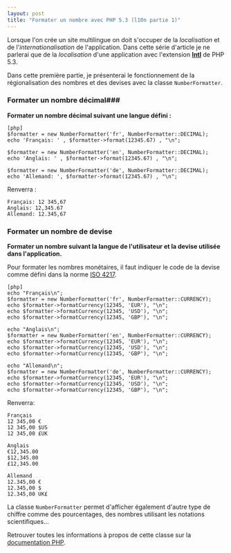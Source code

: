 ```yaml
---
layout: post
title: "Formater un nombre avec PHP 5.3 (l10n partie 1)"
---
```


Lorsque l'on crée un site multilingue on doit s'occuper de la *localisation* et  de l'*internationalisation* de l'application. Dans cette série d'article je ne parlerai que de la *localisation* d'une application avec l'extension **[Intl](http://www.php.net/manual/en/intro.intl.php)** de PHP 5.3.

Dans cette première partie, je présenterai le fonctionnement de la régionalisation des nombres et des devises avec la classe `NumberFormatter`.

### Formater un nombre décimal###

**Formater un nombre décimal suivant une langue défini :**

    [php]
    $formatter = new NumberFormatter('fr', NumberFormatter::DECIMAL);
    echo 'Français: ' , $formatter->format(12345.67) , "\n";

    $formatter = new NumberFormatter('en', NumberFormatter::DECIMAL);
    echo 'Anglais: ' , $formatter->format(12345.67) , "\n";

    $formatter = new NumberFormatter('de', NumberFormatter::DECIMAL);
    echo 'Allemand: ', $formatter->format(12345.67) , "\n";

Renverra :

    Français: 12 345,67
    Anglais: 12,345.67
    Allemand: 12.345,67 

### Formater un nombre de devise ###

**Formater un nombre suivant la langue de l'utilisateur et la devise utilisée dans l'application.** 

Pour formater les nombres monétaires, il faut indiquer le code de la devise comme défini dans la norme [ISO 4217](http://en.wikipedia.org/wiki/ISO_4217).

    [php]
    echo "Français\n";
    $formatter = new NumberFormatter('fr', NumberFormatter::CURRENCY);
    echo $formatter->formatCurrency(12345, 'EUR'), "\n";
    echo $formatter->formatCurrency(12345, 'USD'), "\n";
    echo $formatter->formatCurrency(12345, 'GBP'), "\n";

    echo "Anglais\n";
    $formatter = new NumberFormatter('en', NumberFormatter::CURRENCY);
    echo $formatter->formatCurrency(12345, 'EUR'), "\n";
    echo $formatter->formatCurrency(12345, 'USD'), "\n";
    echo $formatter->formatCurrency(12345, 'GBP'), "\n";

    echo "Allemand\n";
    $formatter = new NumberFormatter('de', NumberFormatter::CURRENCY);
    echo $formatter->formatCurrency(12345, 'EUR'), "\n";
    echo $formatter->formatCurrency(12345, 'USD'), "\n";
    echo $formatter->formatCurrency(12345, 'GBP'), "\n";

Renverra:

    Français
    12 345,00 €
    12 345,00 $US
    12 345,00 £UK
    
    Anglais
    €12,345.00
    $12,345.00
    £12,345.00
    
    Allemand
    12.345,00 €
    12.345,00 $
    12.345,00 UK£

La classe `NumberFormatter` permet d'afficher également d'autre type de chiffre comme des pourcentages, des nombres utilisant les notations scientifiques...

Retrouver toutes les informations à propos de cette classe sur la [documentation PHP](http://www.php.net/manual/en/class.numberformatter.php).